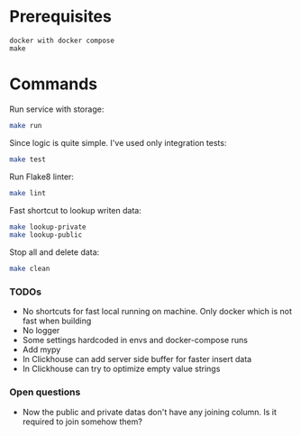 # Prerequisites

```
docker with docker compose
make
```

# Commands

Run service with storage:

```bash
make run
```

Since logic is quite simple. I've used only integration tests:

```bash
make test
```

Run Flake8 linter:

```bash
make lint
```

Fast shortcut to lookup writen data:

```bash
make lookup-private
make lookup-public
```

Stop all and delete data:

```bash
make clean
```

### TODOs

- No shortcuts for fast local running on machine. Only docker which is not fast when building
- No logger
- Some settings hardcoded in envs and docker-compose runs
- Add mypy
- In Clickhouse can add server side buffer for faster insert data
- In Clickhouse can try to optimize empty value strings

### Open questions

- Now the public and private datas don't have any joining column. Is it required to join somehow them?
